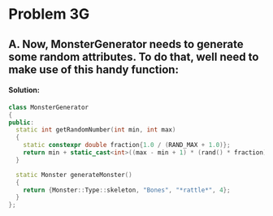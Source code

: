 # Problem 3G

## A. Now, MonsterGenerator needs to generate some random attributes. To do that, well need to make use of this handy function:

#### **Solution:**

```c++
class MonsterGenerator
{
public:
  static int getRandomNumber(int min, int max)
  {
    static constexpr double fraction{1.0 / (RAND_MAX + 1.0)};
    return min + static_cast<int>((max - min + 1) * (rand() * fraction));
  }

  static Monster generateMonster()
  {
    return {Monster::Type::skeleton, "Bones", "*rattle*", 4};
  }
};
```
